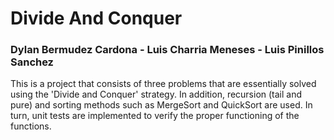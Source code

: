 # **Divide And Conquer**

### Dylan Bermudez Cardona - Luis Charria Meneses - Luis Pinillos Sanchez

This is a project that consists of three problems that are essentially solved using the 'Divide and Conquer' strategy. In addition, recursion (tail and pure) and sorting methods such as MergeSort and QuickSort are used. In turn, unit tests are implemented to verify the proper functioning of the functions.
